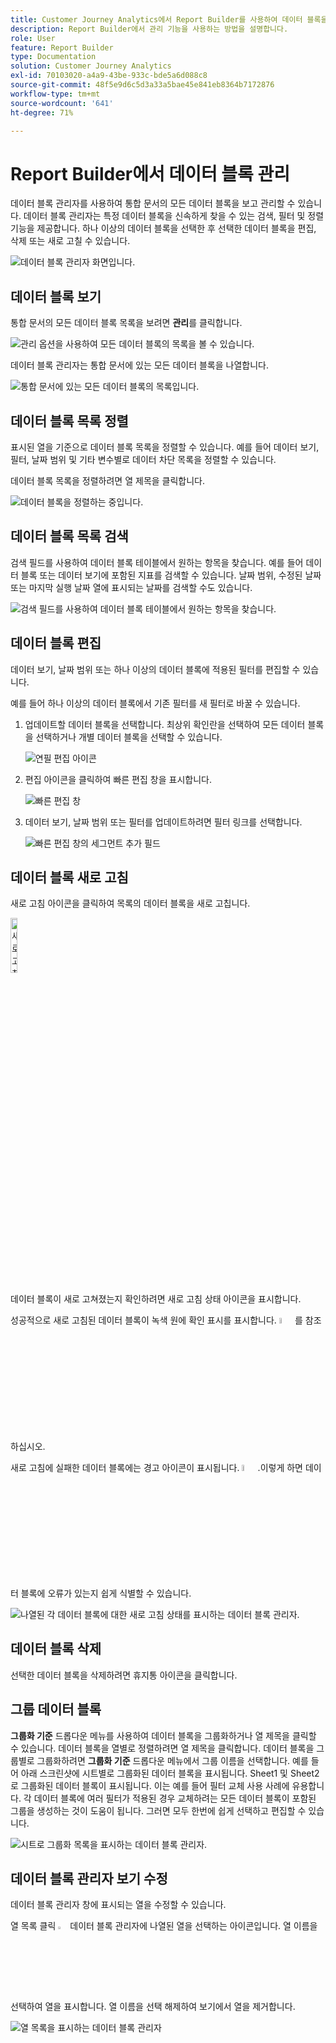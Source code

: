 ```yaml
---
title: Customer Journey Analytics에서 Report Builder를 사용하여 데이터 블록을 관리하는 방법
description: Report Builder에서 관리 기능을 사용하는 방법을 설명합니다.
role: User
feature: Report Builder
type: Documentation
solution: Customer Journey Analytics
exl-id: 70103020-a4a9-43be-933c-bde5a6d088c8
source-git-commit: 48f5e9d6c5d3a33a5bae45e841eb8364b7172876
workflow-type: tm+mt
source-wordcount: '641'
ht-degree: 71%

---
```


# Report Builder에서 데이터 블록 관리

데이터 블록 관리자를 사용하여 통합 문서의 모든 데이터 블록을 보고 관리할 수 있습니다. 데이터 블록 관리자는 특정 데이터 블록을 신속하게 찾을 수 있는 검색, 필터 및 정렬 기능을 제공합니다. 하나 이상의 데이터 블록을 선택한 후 선택한 데이터 블록을 편집, 삭제 또는 새로 고칠 수 있습니다.

![데이터 블록 관리자 화면입니다.](./assets/image52.png)

## 데이터 블록 보기

통합 문서의 모든 데이터 블록 목록을 보려면 **관리**&#x200B;를 클릭합니다.


![관리 옵션을 사용하여 모든 데이터 블록의 목록을 볼 수 있습니다.](./assets/image53.png)

데이터 블록 관리자는 통합 문서에 있는 모든 데이터 블록을 나열합니다. 

![통합 문서에 있는 모든 데이터 블록의 목록입니다.](./assets/image52.png)

## 데이터 블록 목록 정렬

표시된 열을 기준으로 데이터 블록 목록을 정렬할 수 있습니다. 예를 들어 데이터 보기, 필터, 날짜 범위 및 기타 변수별로 데이터 차단 목록을 정렬할 수 있습니다.

데이터 블록 목록을 정렬하려면 열 제목을 클릭합니다.

![데이터 블록을 정렬하는 중입니다.](./assets/image54.png)

## 데이터 블록 목록 검색

검색 필드를 사용하여 데이터 블록 테이블에서 원하는 항목을 찾습니다. 예를 들어 데이터 블록 또는 데이터 보기에 포함된 지표를 검색할 수 있습니다. 날짜 범위, 수정된 날짜 또는 마지막 실행 날짜 열에 표시되는 날짜를 검색할 수도 있습니다.

![검색 필드를 사용하여 데이터 블록 테이블에서 원하는 항목을 찾습니다.](./assets/image55.png)

## 데이터 블록 편집

데이터 보기, 날짜 범위 또는 하나 이상의 데이터 블록에 적용된 필터를 편집할 수 있습니다.

예를 들어 하나 이상의 데이터 블록에서 기존 필터를 새 필터로 바꿀 수 있습니다.

1. 업데이트할 데이터 블록을 선택합니다. 최상위 확인란을 선택하여 모든 데이터 블록을 선택하거나 개별 데이터 블록을 선택할 수 있습니다.

   ![연필 편집 아이콘](./assets/image56.png)

1. 편집 아이콘을 클릭하여 빠른 편집 창을 표시합니다.

   ![빠른 편집 창](./assets/image58.png)

1. 데이터 보기, 날짜 범위 또는 필터를 업데이트하려면 필터 링크를 선택합니다.

   ![빠른 편집 창의 세그먼트 추가 필드](./assets/image59.png)

## 데이터 블록 새로 고침

새로 고침 아이콘을 클릭하여 목록의 데이터 블록을 새로 고칩니다.

<img src="./assets/refresh-icon.png" width="15%" alt="새로 고침 아이콘"/>

데이터 블록이 새로 고쳐졌는지 확인하려면 새로 고침 상태 아이콘을 표시합니다.

성공적으로 새로 고침된 데이터 블록이 녹색 원에 확인 표시를 표시합니다. <img src="./assets/refresh-success.png" width="5%" alt="확인 표시 아이콘이 있는 녹색 원"/>를 참조하십시오.

새로 고침에 실패한 데이터 블록에는 경고 아이콘이 표시됩니다. <img src="./assets/refresh-failure.png" width="5%" alt="느낌표 아이콘이 있는 빨간색 삼각형"/>.이렇게 하면 데이터 블록에 오류가 있는지 쉽게 식별할 수 있습니다.


![나열된 각 데이터 블록에 대한 새로 고침 상태를 표시하는 데이터 블록 관리자.](./assets/image512.png)

## 데이터 블록 삭제

선택한 데이터 블록을 삭제하려면 휴지통 아이콘을 클릭합니다.

## 그룹 데이터 블록

**그룹화 기준** 드롭다운 메뉴를 사용하여 데이터 블록을 그룹화하거나 열 제목을 클릭할 수 있습니다. 데이터 블록을 열별로 정렬하려면 열 제목을 클릭합니다. 데이터 블록을 그룹별로 그룹화하려면 **그룹화 기준** 드롭다운 메뉴에서 그룹 이름을 선택합니다. 예를 들어 아래 스크린샷에 시트별로 그룹화된 데이터 블록을 표시됩니다. Sheet1 및 Sheet2로 그룹화된 데이터 블록이 표시됩니다.  이는 예를 들어 필터 교체 사용 사례에 유용합니다. 각 데이터 블록에 여러 필터가 적용된 경우 교체하려는 모든 데이터 블록이 포함된 그룹을 생성하는 것이 도움이 됩니다. 그러면 모두 한번에 쉽게 선택하고 편집할 수 있습니다.

![시트로 그룹화 목록을 표시하는 데이터 블록 관리자.](./assets/group-data-blocks.png)

## 데이터 블록 관리자 보기 수정

데이터 블록 관리자 창에 표시되는 열을 수정할 수 있습니다.


열 목록 클릭 <img src="./assets/image515.png" width="3%" alt="열 목록 아이콘"/> 데이터 블록 관리자에 나열된 열을 선택하는 아이콘입니다. 열 이름을 선택하여 열을 표시합니다. 열 이름을 선택 해제하여 보기에서 열을 제거합니다.

![열 목록을 표시하는 데이터 블록 관리자](./assets/image516.png)
